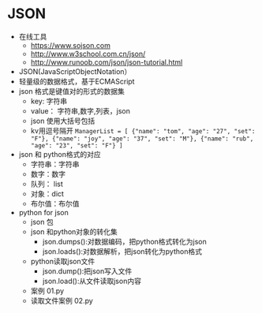 # JSON
- 在线工具
    - https://www.sojson.com
    - http://www.w3school.com.cn/json/
    - http://www.runoob.com/json/json-tutorial.html
- JSON(JavaScriptObjectNotation）
- 轻量级的数据格式，基于ECMAScript
- json 格式是键值对的形式的数据集
    - key: 字符串
    - value： 字符串,数字,列表，json
    - json 使用大括号包括
    - kv用逗号隔开
    `
     ManagerList = [
        {"name": "tom", "age": "27", "set": "F"},
        {"name": "joy", "age": "37", "set": "M"},
        {"name": "rub", "age": "23", "set": "F"}
      ]
    `
- json 和 python格式的对应
    - 字符串：字符串
    - 数字：数字
    - 队列： list
    - 对象：dict
    - 布尔值：布尔值
- python for json
    - json 包
    - json 和python对象的转化集
        - json.dumps():对数据编码，把python格式转化为json
        - json.loads():对数据解析，把json转化为python格式
    - python读取json文件
        - json.dump():把json写入文件
        - json.load():从文件读取json内容
    - 案例 01.py
    - 读取文件案例 02.py